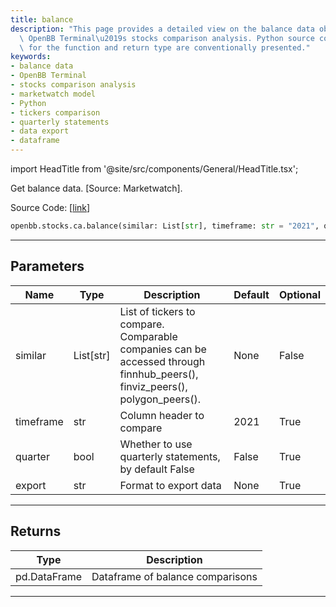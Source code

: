 ```yaml
---
title: balance
description: "This page provides a detailed view on the balance data obtained through\
  \ OpenBB Terminal\u2019s stocks comparison analysis. Python source code, parameters\
  \ for the function and return type are conventionally presented."
keywords:
- balance data
- OpenBB Terminal
- stocks comparison analysis
- marketwatch model
- Python
- tickers comparison
- quarterly statements
- data export
- dataframe
---
```


import HeadTitle from '@site/src/components/General/HeadTitle.tsx';

<HeadTitle title="balance - Ca - Stocks - Reference | OpenBB SDK Docs" />

Get balance data. [Source: Marketwatch].

Source Code: [[link](https://github.com/OpenBB-finance/OpenBBTerminal/tree/main/openbb_terminal/stocks/comparison_analysis/marketwatch_model.py#L107)]

```python
openbb.stocks.ca.balance(similar: List[str], timeframe: str = "2021", quarter: bool = False)
```

---

## Parameters

| Name | Type | Description | Default | Optional |
| ---- | ---- | ----------- | ------- | -------- |
| similar | List[str] | List of tickers to compare.<br/>Comparable companies can be accessed through<br/>finnhub_peers(), finviz_peers(), polygon_peers(). | None | False |
| timeframe | str | Column header to compare | 2021 | True |
| quarter | bool | Whether to use quarterly statements, by default False | False | True |
| export | str | Format to export data | None | True |


---

## Returns

| Type | Description |
| ---- | ----------- |
| pd.DataFrame | Dataframe of balance comparisons |
---

